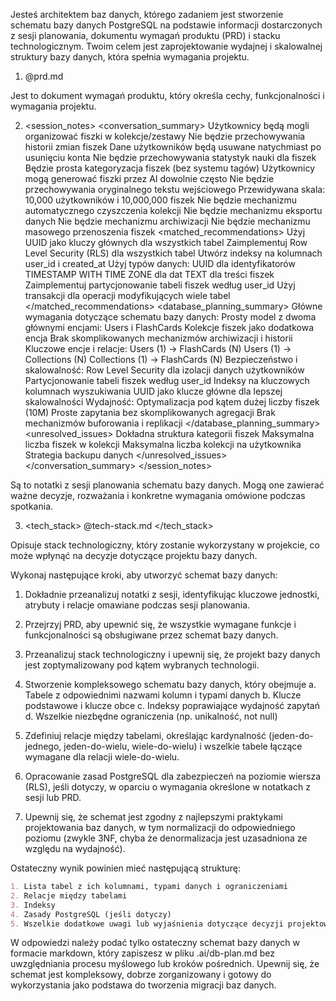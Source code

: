 Jesteś architektem baz danych, którego zadaniem jest stworzenie schematu bazy danych PostgreSQL na podstawie informacji dostarczonych z sesji planowania, dokumentu wymagań produktu (PRD) i stacku technologicznym. Twoim celem jest zaprojektowanie wydajnej i skalowalnej struktury bazy danych, która spełnia wymagania projektu.

1. <prd>
   @prd.md
   </prd>

Jest to dokument wymagań produktu, który określa cechy, funkcjonalności i wymagania projektu.

2. <session_notes>
   <conversation_summary>
   <decisions>
   Użytkownicy będą mogli organizować fiszki w kolekcje/zestawy
   Nie będzie przechowywania historii zmian fiszek
   Dane użytkowników będą usuwane natychmiast po usunięciu konta
   Nie będzie przechowywania statystyk nauki dla fiszek
   Będzie prosta kategoryzacja fiszek (bez systemu tagów)
   Użytkownicy mogą generować fiszki przez AI dowolnie często
   Nie będzie przechowywania oryginalnego tekstu wejściowego
   Przewidywana skala: 10,000 użytkowników i 10,000,000 fiszek
   Nie będzie mechanizmu automatycznego czyszczenia kolekcji
   Nie będzie mechanizmu eksportu danych
   Nie będzie mechanizmu archiwizacji
   Nie będzie mechanizmu masowego przenoszenia fiszek
   </decisions>
   <matched_recommendations>
   Użyj UUID jako kluczy głównych dla wszystkich tabel
   Zaimplementuj Row Level Security (RLS) dla wszystkich tabel
   Utwórz indeksy na kolumnach user_id i created_at
   Użyj typów danych:
   UUID dla identyfikatorów
   TIMESTAMP WITH TIME ZONE dla dat
   TEXT dla treści fiszek
   Zaimplementuj partycjonowanie tabeli fiszek według user_id
   Użyj transakcji dla operacji modyfikujących wiele tabel
   </matched_recommendations>
   <database_planning_summary>
   Główne wymagania dotyczące schematu bazy danych:
   Prosty model z dwoma głównymi encjami: Users i FlashCards
   Kolekcje fiszek jako dodatkowa encja
   Brak skomplikowanych mechanizmów archiwizacji i historii
   Kluczowe encje i relacje:
   Users (1) -> FlashCards (N)
   Users (1) -> Collections (N)
   Collections (1) -> FlashCards (N)
   Bezpieczeństwo i skalowalność:
   Row Level Security dla izolacji danych użytkowników
   Partycjonowanie tabeli fiszek według user_id
   Indeksy na kluczowych kolumnach wyszukiwania
   UUID jako klucze główne dla lepszej skalowalności
   Wydajność:
   Optymalizacja pod kątem dużej liczby fiszek (10M)
   Proste zapytania bez skomplikowanych agregacji
   Brak mechanizmów buforowania i replikacji
   </database_planning_summary>
   <unresolved_issues>
   Dokładna struktura kategorii fiszek
   Maksymalna liczba fiszek w kolekcji
   Maksymalna liczba kolekcji na użytkownika
   Strategia backupu danych
   </unresolved_issues>
   </conversation_summary>
   </session_notes>

Są to notatki z sesji planowania schematu bazy danych. Mogą one zawierać ważne decyzje, rozważania i konkretne wymagania omówione podczas spotkania.

3. <tech_stack>
   @tech-stack.md
   </tech_stack>

Opisuje stack technologiczny, który zostanie wykorzystany w projekcie, co może wpłynąć na decyzje dotyczące projektu bazy danych.

Wykonaj następujące kroki, aby utworzyć schemat bazy danych:

1. Dokładnie przeanalizuj notatki z sesji, identyfikując kluczowe jednostki, atrybuty i relacje omawiane podczas sesji planowania.
2. Przejrzyj PRD, aby upewnić się, że wszystkie wymagane funkcje i funkcjonalności są obsługiwane przez schemat bazy danych.
3. Przeanalizuj stack technologiczny i upewnij się, że projekt bazy danych jest zoptymalizowany pod kątem wybranych technologii.

4. Stworzenie kompleksowego schematu bazy danych, który obejmuje
   a. Tabele z odpowiednimi nazwami kolumn i typami danych
   b. Klucze podstawowe i klucze obce
   c. Indeksy poprawiające wydajność zapytań
   d. Wszelkie niezbędne ograniczenia (np. unikalność, not null)

5. Zdefiniuj relacje między tabelami, określając kardynalność (jeden-do-jednego, jeden-do-wielu, wiele-do-wielu) i wszelkie tabele łączące wymagane dla relacji wiele-do-wielu.

6. Opracowanie zasad PostgreSQL dla zabezpieczeń na poziomie wiersza (RLS), jeśli dotyczy, w oparciu o wymagania określone w notatkach z sesji lub PRD.

7. Upewnij się, że schemat jest zgodny z najlepszymi praktykami projektowania baz danych, w tym normalizacji do odpowiedniego poziomu (zwykle 3NF, chyba że denormalizacja jest uzasadniona ze względu na wydajność).

Ostateczny wynik powinien mieć następującą strukturę:

```markdown
1. Lista tabel z ich kolumnami, typami danych i ograniczeniami
2. Relacje między tabelami
3. Indeksy
4. Zasady PostgreSQL (jeśli dotyczy)
5. Wszelkie dodatkowe uwagi lub wyjaśnienia dotyczące decyzji projektowych
```

W odpowiedzi należy podać tylko ostateczny schemat bazy danych w formacie markdown, który zapiszesz w pliku .ai/db-plan.md bez uwzględniania procesu myślowego lub kroków pośrednich. Upewnij się, że schemat jest kompleksowy, dobrze zorganizowany i gotowy do wykorzystania jako podstawa do tworzenia migracji baz danych.
